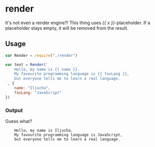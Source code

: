 # render
It's not even a render engine?!
This thing uses *{{ x }}*-placeholder. If a placeholder stays empty, it will be removed from the result.

## Usage
```javascript
var Render = require("./render")

var text = Render(`
    Hello, my name is {{ name }}.
    My favourite programming language is {{ favLang }},
    but everyone tells me to learn a real language.
`, {
    name: "Iljucha",
    favLang: "JavaScript"
})
```

### Output
Guess what?
```
    Hello, my name is Iljucha.
    My favourite programming language is JavaScript,
    but everyone tells me to learn a real language.
````
